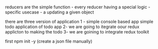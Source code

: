 reducers are the simple function - every reducer having a special logic  - specific usecase - a updating a given object 


there are three version of application 
1 - simple console based app simple todo application of todo app
2- we are going to itegrate oour  redux  applicton to making the todo
3- we are goining to integrate redux toolkit  

first 
npm  init -y  (create a json file manually)
